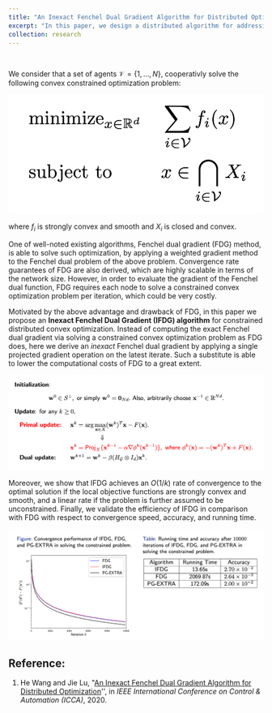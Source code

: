 ```yaml
---
title: "An Inexact Fenchel Dual Gradient Algorithm for Distributed Optimization"
excerpt: "In this paper, we design a distributed algorithm for addressing constrained convex optimization over networks. The proposed algorithm is developed by substituting a projected gradient operation for a convex minimization step at each iteration of the Fenchel dual gradient (FDG) method, so that the high computational load of FDG can be significantly alleviated."
collection: research
---
```


<p>&nbsp;</p>

We consider that a set of agents $\mathcal{V} = \{1,\ldots,N\}$, cooperativly solve the following convex constrained optimization problem:



<p align="center">
  <img src='/images/research/IFDG/problem.png'>
</p>

where $f_i$ is strongly convex and smooth and $X_i$ is closed and convex.



One of well-noted existing algorithms, Fenchel dual gradient (FDG) method, is able to solve such optimization, by applying a weighted gradient method to the Fenchel dual problem of the above problem. Convergence rate guarantees of FDG are also derived, which are highly scalable in terms of the network size. However, in order to evaluate the gradient of the Fenchel dual function, FDG requires each node to solve a constrained convex optimization problem per iteration, which could be very costly. 

Motivated by the above advantage and drawback of FDG, in this paper we propose an **Inexact Fenchel Dual Gradient (IFDG) algorithm** for constrained distributed convex optimization. Instead of computing the exact Fenchel dual gradient via solving a constrained convex optimization problem as FDG does, here we derive an *inexact* Fenchel dual gradient by applying a single projected gradient operation on the latest iterate. Such a substitute is able to lower the computational costs of FDG to a great extent. 



<p align="center">
  <img src='/images/research/IFDG/diff.png'>
</p>



Moreover, we show that IFDG achieves an $O(1/k)$ rate of convergence to the optimal solution if the local objective functions are strongly convex and smooth, and a linear rate if the problem is further assumed to be unconstrained. Finally, we validate the efficiency of IFDG in comparison with FDG with respect to convergence speed, accuracy, and running time.



<p align="center">
  <img src='/images/research/IFDG/result.png'>
</p>



## Reference:

1. He Wang and Jie Lu, "[An Inexact Fenchel Dual Gradient Algorithm for Distributed Optimization](https://ieeexplore.ieee.org/abstract/document/9264365)'',  in *IEEE International Conference on Control & Automation (ICCA)*, 2020. 